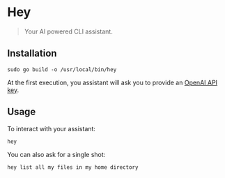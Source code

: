 # Hey

> Your AI powered CLI assistant.

## Installation 

```shell
sudo go build -o /usr/local/bin/hey
```

At the first execution, you assistant will ask you to provide an [OpenAI API key](https://platform.openai.com/account/api-keys).

## Usage

To interact with your assistant:
```shell
hey
```

You can also ask for a single shot:
```shell
hey list all my files in my home directory
```
